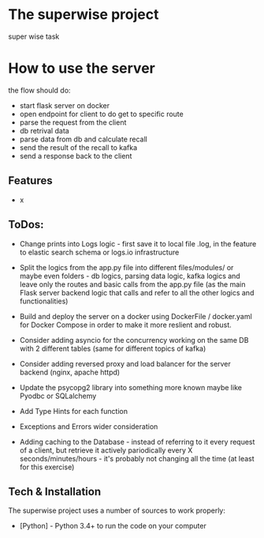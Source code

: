 # The superwise project
super wise task



# How to use the server

the flow should do:
- start flask server on docker
- open endpoint for client to do get to specific route
- parse the request from the client 
- db retrival data
- parse data from db and calculate recall
- send the result of the recall to kafka
- send a response back to the client


## Features

- x


## ToDos:
- Change prints into Logs logic - first save it to local file .log, in the feature to elastic search schema or logs.io infrastructure

- Split the logics from the app.py file into different files/modules/ or maybe even folders - db logics, parsing data logic, kafka logics and leave only the routes and basic calls from the app.py file (as the main Flask server backend logic that calls and refer to all the other logics and functionalities)

- Build and deploy the server on a docker using DockerFile / docker.yaml for Docker Compose in order to make it more reslient and robust.

- Consider adding asyncio for the concurrency working on the same DB with 2 different tables (same for different topics of kafka)

- Consider adding reversed proxy and load balancer for the server backend (nginx, apache httpd)

- Update the psycopg2 library into something more known maybe like Pyodbc or SQLalchemy

- Add Type Hints for each function

- Exceptions and Errors wider consideration

- Adding caching to the Database - instead of referring to it every request of a client, but retrieve it actively pariodically every X seconds/minutes/hours - it's probably not changing all the time (at least for this exercise)

## Tech & Installation

The superwise project uses a number of sources to work properly:

- [Python] - Python 3.4+ to run the code on your computer